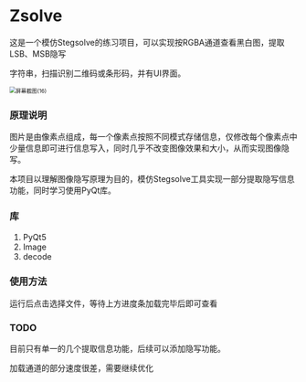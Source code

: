 # Zsolve

这是一个模仿Stegsolve的练习项目，可以实现按RGBA通道查看黑白图，提取LSB、MSB隐写

字符串，扫描识别二维码或条形码，并有UI界面。

<img src="C:\Users\San11\Pictures\Screenshots\屏幕截图(16).png" alt="屏幕截图(16)" style="zoom: 67%;" />

### 原理说明

图片是由像素点组成，每一个像素点按照不同模式存储信息，仅修改每个像素点中少量信息即可进行信息写入，同时几乎不改变图像效果和大小，从而实现图像隐写。

本项目以理解图像隐写原理为目的，模仿Stegsolve工具实现一部分提取隐写信息功能，同时学习使用PyQt库。

### 库

1. PyQt5
2. Image
3. decode

### 使用方法

运行后点击选择文件，等待上方进度条加载完毕后即可查看

### TODO

目前只有单一的几个提取信息功能，后续可以添加隐写功能。

加载通道的部分速度很差，需要继续优化